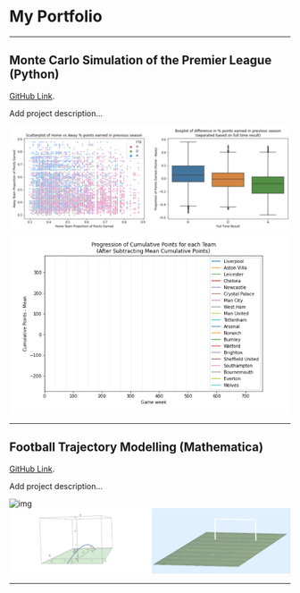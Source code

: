 # My Portfolio
-------------
## Monte Carlo Simulation of the Premier League (Python)

[GitHub Link](https://github.com/fanahanmc/ACM40960-ProjMathsModel).

Add project description...

![img](img/PPCprev_analysis.png)
![img](img/pointsprogression.gif)

-------------
## Football Trajectory Modelling (Mathematica)

[GitHub Link](https://github.com/fanahanmc/ACM40730-Project-Mathematica).

Add project description...

![img](img/footballgif1.gif)
![img](img/footballgif5.gif)

-------------

